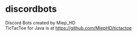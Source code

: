 # discordbots
Discord Bots created by Miep_HD  
TicTacToe for Java is at https://github.com/MiepHD/tictactoe
